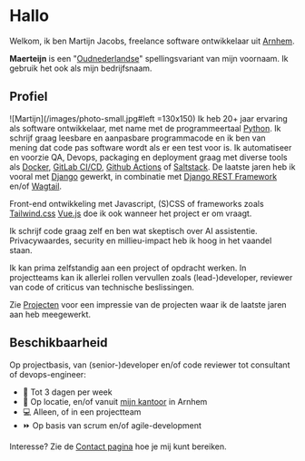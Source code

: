 # Hallo
Welkom, ik ben Martijn Jacobs, freelance software ontwikkelaar uit [Arnhem](https://www.google.nl/maps/place/Arnhem/).


__Maerteijn__ is een "[Oudnederlandse](https://nl.wikipedia.org/wiki/Oudnederlands)" spellingsvariant van mijn voornaam. Ik gebruik het ook als mijn bedrijfsnaam.

## Profiel
![Martijn](/images/photo-small.jpg#left =130x150) Ik heb 20+ jaar ervaring als software ontwikkelaar, met name met de programmeertaal [Python](https://www.python.org/). Ik schrijf graag leesbare en aanpasbare programmacode en ik ben van mening dat code pas software wordt als er een test voor is. Ik automatiseer en voorzie QA, Devops, packaging en deployment graag met diverse tools als [Docker](https://www.docker.com), [GitLab CI/CD](https://docs.gitlab.com/ee/ci/), [Github Actions](https://github.com/features/actions) of [Saltstack](https://www.saltstack.com/). De laatste jaren heb ik vooral met [Django](https://www.djangoproject.com/) gewerkt, in combinatie met [Django REST Framework](https://www.django-rest-framework.org/) en/of [Wagtail](https://wagtail.io/). 

Front-end ontwikkeling met Javascript, (S)CSS of frameworks zoals [Tailwind.css](https://tailwindcss.com) [Vue.js](https://vuejs.org/) doe ik ook wanneer het project er om vraagt. 

Ik schrijf code graag zelf en ben wat skeptisch over AI assistentie. Privacywaardes, security en millieu-impact heb ik hoog in het vaandel staan.

Ik kan prima zelfstandig aan een project of opdracht werken. In projectteams kan ik allerlei rollen vervullen zoals (lead-)developer, reviewer van code of criticus van technische beslissingen.

Zie [Projecten](/nl/projecten) voor een impressie van de projecten waar ik de laatste jaren aan heb meegewerkt.

## Beschikbaarheid
Op projectbasis, van (senior-)developer en/of code reviewer tot consultant of devops-engineer:

- :calendar: Tot 3 dagen per week
- :office: Op locatie, en/of vanuit [mijn kantoor](https://goo.gl/maps/Pr3t1pmqjMt9Y3gaA) in Arnhem
- :computer: Alleen, of in een projectteam
- :fast_forward: Op basis van scrum en/of agile-development

Interesse? Zie de [Contact pagina](/nl/contact) hoe je mij kunt bereiken.
